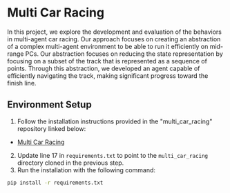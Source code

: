 # Multi Car Racing
In this project, we explore the development and evaluation of the behaviors in multi-agent car racing. Our approach focuses on creating an abstraction of a complex multi-agent environment to be able to run it efficiently on mid-range PCs. Our abstraction focuses on reducing the state representation by focusing on a subset of the track that is represented as a sequence of points. Through this abstraction, we developed an agent capable of efficiently navigating the track, making significant progress toward the finish line.

## Environment Setup
1. Follow the installation instructions provided in the "multi_car_racing" repository linked below:
  - [Multi Car Racing](https://github.com/Sedwall/multi_car_racing)
2. Update line 17 in `requirements.txt` to point to the `multi_car_racing` directory cloned in the previous step.
3. Run the installation with the following command:
  ```bash
  pip install -r requirements.txt
  ```


